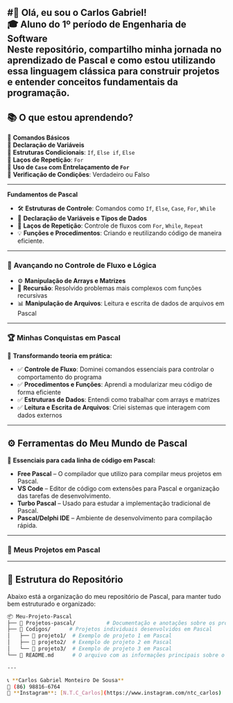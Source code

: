 #👋 Olá, eu sou o Carlos Gabriel!  
🎓 **Aluno do 1º período de Engenharia de Software**  
Neste repositório, compartilho minha jornada no aprendizado de **Pascal** e como estou utilizando essa linguagem clássica para construir projetos e entender conceitos fundamentais da programação.
---

## 📚 **O que estou aprendendo?**  
🔹 **Comandos Básicos**    
🔹 **Declaração de Variáveis**  
🔹 **Estruturas Condicionais**: `If`, `Else if`, `Else`  
🔹 **Laços de Repetição**: `For`  
🔹 **Uso de `Case` com Entrelaçamento de `For`**  
🔹 **Verificação de Condições**: Verdadeiro ou Falso  

---

**Fundamentos de Pascal**  
- 🛠️ **Estruturas de Controle**: Comandos como `If`, `Else`, `Case`, `For`, `While`  
- 📝 **Declaração de Variáveis e Tipos de Dados**  
- 🔄 **Laços de Repetição**: Controle de fluxos com `For`, `While`, `Repeat`  
- 💡 **Funções e Procedimentos**: Criando e reutilizando código de maneira eficiente.  

---

### 🚀 **Avançando no Controle de Fluxo e Lógica**  
- ⚙️ **Manipulação de Arrays e Matrizes**  
- 🧩 **Recursão**: Resolvido problemas mais complexos com funções recursivas  
- 📊 **Manipulação de Arquivos**: Leitura e escrita de dados de arquivos em Pascal

---

### 🏆 **Minhas Conquistas em Pascal**

🚀 **Transformando teoria em prática:**  

- ✅ **Controle de Fluxo**: Dominei comandos essenciais para controlar o comportamento do programa  
- ✅ **Procedimentos e Funções**: Aprendi a modularizar meu código de forma eficiente  
- ✅ **Estruturas de Dados**: Entendi como trabalhar com arrays e matrizes  
- ✅ **Leitura e Escrita de Arquivos**: Criei sistemas que interagem com dados externos

---

## ⚙️ **Ferramentas do Meu Mundo de Pascal**

🔧 **Essenciais para cada linha de código em Pascal:**  
- **Free Pascal** – O compilador que utilizo para compilar meus projetos em Pascal.  
- **VS Code** – Editor de código com extensões para Pascal e organização das tarefas de desenvolvimento.  
- **Turbo Pascal** – Usado para estudar a implementação tradicional de Pascal.  
- **Pascal/Delphi IDE** – Ambiente de desenvolvimento para compilação rápida.

---
  
### 🚀 **Meus Projetos em Pascal** 

---

## 📂 **Estrutura do Repositório**  

Abaixo está a organização do meu repositório de Pascal, para manter tudo bem estruturado e organizado:

```bash
📦 Meu-Projeto-Pascal
├── 📁 Projetos-pascal/          # Documentação e anotações sobre os projetos em Pascal
├── 📁 Codigos/      # Projetos individuais desenvolvidos em Pascal
│   ├── 📂 projeto1/  # Exemplo de projeto 1 em Pascal
│   ├── 📂 projeto2/  # Exemplo de projeto 2 em Pascal
│   └── 📂 projeto3/  # Exemplo de projeto 3 em Pascal
└── 📄 README.md      # O arquivo com as informações principais sobre o repositório!

---

📞 **Carlos Gabriel Monteiro De Sousa**  
📱 (86) 98816-6764  
📸 **Instagram**: [N.T.C_Carlos](https://www.instagram.com/ntc_carlos)
